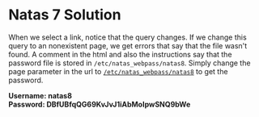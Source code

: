 # Natas 7 Solution

When we select a link, notice that the query changes. If we change this query to an nonexistent page, we get
errors that say that the file wasn't found. A comment in the html and also the instructions say that the
password file is stored in `/etc/natas_webpass/natas8`. Simply change the page parameter in the url
to [`/etc/natas_webpass/natas8`](http://natas7.natas.labs.overthewire.org/index.php?page=/etc/natas_webpass/natas8) to get the password.

**Username: natas8**  
**Password: DBfUBfqQG69KvJvJ1iAbMoIpwSNQ9bWe**
